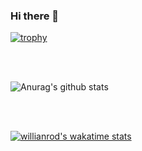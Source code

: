 ### Hi there 👋

[![trophy](https://github-profile-trophy.vercel.app/?username=Nstampfli&theme=monokai)](https://github.com/ryo-ma/github-profile-trophy)

<br>
<br>

![Anurag's github stats](https://github-readme-stats.vercel.app/api?username=Nstampfli&show_icons=true&theme=radical)

<br>
<br>

[![willianrod's wakatime stats](https://github-readme-stats.vercel.app/api/wakatime?username=Nstampfli)](https://github.com/anuraghazra/github-readme-stats)
<!--
**Nstampfli/Nstampfli** is a ✨ _special_ ✨ repository because its `README.md` (this file) appears on your GitHub profile.

Here are some ideas to get you started:

- 🔭 I’m currently working on ...
- 🌱 I’m currently learning ...
- 👯 I’m looking to collaborate on ...
- 🤔 I’m looking for help with ...
- 💬 Ask me about ...
- 📫 How to reach me: ...
- 😄 Pronouns: ...
- ⚡ Fun fact: ...
-->
